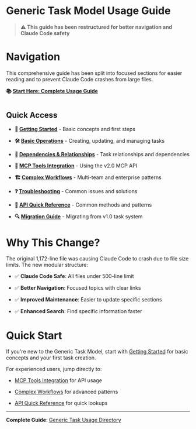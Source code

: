 

# Generic Task Model Usage Guide

> **⚠️ This guide has been restructured for better navigation and Claude Code safety**

#

# Navigation

This comprehensive guide has been split into focused sections for easier reading and to prevent Claude Code crashes from large files.

**📚 [Start Here: Complete Usage Guide](generic-task-usage/README.md)**

#

## Quick Access

- **🚀 [Getting Started](generic-task-usage/getting-started.md)** - Basic concepts and first steps

- **🛠️ [Basic Operations](generic-task-usage/basic-operations.md)** - Creating, updating, and managing tasks

- **🔗 [Dependencies & Relationships](generic-task-usage/dependencies.md)** - Task relationships and dependencies

- **🔧 [MCP Tools Integration](generic-task-usage/mcp-tools.md)** - Using the v2.0 MCP API

- **🏗️ [Complex Workflows](generic-task-usage/complex-workflows.md)** - Multi-team and enterprise patterns

- **❓ [Troubleshooting](generic-task-usage/troubleshooting.md)** - Common issues and solutions

- **📖 [API Quick Reference](generic-task-usage/reference/api-reference.md)** - Common methods and patterns

- **🔍 [Migration Guide](generic-task-usage/migration-guide.md)** - Migrating from v1.0 task system

#

# Why This Change?

The original 1,172-line file was causing Claude Code to crash due to file size limits. The new modular structure:

- ✅ **Claude Code Safe**: All files under 500-line limit

- ✅ **Better Navigation**: Focused topics with clear links

- ✅ **Improved Maintenance**: Easier to update specific sections

- ✅ **Enhanced Search**: Find specific information faster

#

# Quick Start

If you're new to the Generic Task Model, start with [Getting Started](generic-task-usage/getting-started.md) for basic concepts and your first task creation.

For experienced users, jump directly to:

- [MCP Tools Integration](generic-task-usage/mcp-tools.md) for API usage

- [Complex Workflows](generic-task-usage/complex-workflows.md) for advanced patterns

- [API Quick Reference](generic-task-usage/reference/api-reference.md) for quick lookups

---

**Complete Guide**: [Generic Task Usage Directory](generic-task-usage/README.md)

